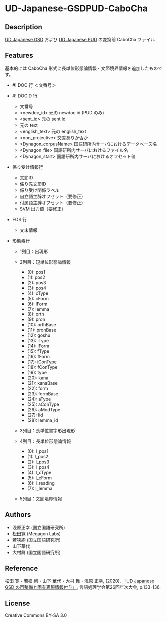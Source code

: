 # UD-Japanese-GSDPUD-CaboCha

## Description

[UD Japanese GSD](https://github.com/UniversalDependencies/UD_Japanese-GSD/tree/master) および [UD Japanese PUD](https://github.com/UniversalDependencies/UD_Japanese-PUD/tree/master) の変換前 CaboCha ファイル

## Features

基本的には CaboCha 形式に長単位形態論情報・文節境界情報を追加したものです。

- #! DOC 行 ＜文番号＞
- #! DOCID 行
  - <ID> 文番号
  - <newdoc_id> 元の newdoc id (PUD のみ)
  - <sent_id> 元の sent id
  - <text> 元の text
  - <english_text> 元の english_text
  - <non_projective> 交差ありか否か
  - <Dynagon_corpusName> 国語研所内サーバにおけるデータベース名
  - <Dynagon_file> 国語研所内サーバにおけるファイル名
  - <Dynagon_start> 国語研所内サーバにおけるオフセット値

- 係り受け情報行
  - 文節ID
  - 係り先文節ID
  - 係り受け関係ラベル
  - 自立語主辞オフセット（要修正）
  - 付属語主辞オフセット（要修正）
  - SVM 出力値（要修正）

- EOS 行
  - 文末情報

- 形態素行

  - 1列目：出現形

  - 2列目：短単位形態論情報

    - (0):  pos1
    - (1):  pos2
    - (2):  pos3
    - (3):  pos4
    - (4):  cType
    - (5):  cForm
    - (6):  lForm
    - (7):  lemma
    - (8):  orth
    - (9):  pron
    - (10): orthBase
    - (11): pronBase
    - (12): goshu
    - (13): iType
    - (14): iForm
    - (15): fType
    - (16): fForm
    - (17): iConType
    - (18): fConType
    - (19): type
    - (20): kana
    - (21): kanaBase
    - (22): form
    - (23): formBase
    - (24): aType
    - (25): aConType
    - (26): aModType
    - (27): lid
    - (28): lemma_id

  - 3列目：長単位書字形出現形

  - 4列目：長単位形態論情報

    - (0):  l_pos1
    - (1):  l_pos2
    - (2):  l_pos3
    - (3):  l_pos4
    - (4):  l_cType
    - (5):  l_cForm
    - (6):  l_reading
    - (7):  l_lemma

  - 5列目：文節境界情報

## Authors

- 浅原正幸 (国立国語研究所)
- 松田寛 (Megagon Labs)
- 若狭絢 (国立国語研究所)
- 山下華代
- 大村舞 (国立国語研究所)

## Reference

松田 寛・若狭 絢・山下 華代・大村 舞・浅原 正幸, (2020), [「UD Japanese GSD の再整備と固有表現情報付与」](https://www.anlp.jp/proceedings/annual_meeting/2020/pdf_dir/P1-34.pdf), 言語処理学会第26回年次大会, p.133-136.

## License

Creative Commons BY-SA 3.0
